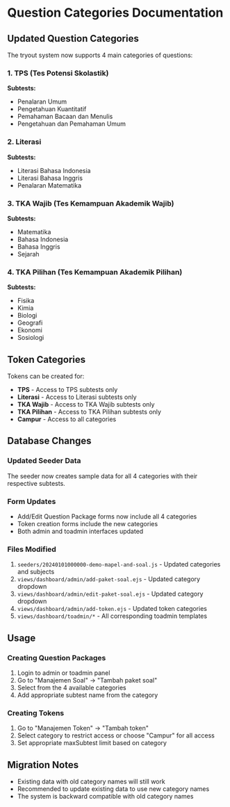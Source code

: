 # Question Categories Documentation

## Updated Question Categories

The tryout system now supports 4 main categories of questions:

### 1. **TPS (Tes Potensi Skolastik)**
**Subtests:**
- Penalaran Umum
- Pengetahuan Kuantitatif  
- Pemahaman Bacaan dan Menulis
- Pengetahuan dan Pemahaman Umum

### 2. **Literasi**
**Subtests:**
- Literasi Bahasa Indonesia
- Literasi Bahasa Inggris
- Penalaran Matematika

### 3. **TKA Wajib (Tes Kemampuan Akademik Wajib)**
**Subtests:**
- Matematika
- Bahasa Indonesia
- Bahasa Inggris
- Sejarah

### 4. **TKA Pilihan (Tes Kemampuan Akademik Pilihan)**
**Subtests:**
- Fisika
- Kimia
- Biologi
- Geografi
- Ekonomi
- Sosiologi

## Token Categories

Tokens can be created for:
- **TPS** - Access to TPS subtests only
- **Literasi** - Access to Literasi subtests only  
- **TKA Wajib** - Access to TKA Wajib subtests only
- **TKA Pilihan** - Access to TKA Pilihan subtests only
- **Campur** - Access to all categories

## Database Changes

### Updated Seeder Data
The seeder now creates sample data for all 4 categories with their respective subtests.

### Form Updates
- Add/Edit Question Package forms now include all 4 categories
- Token creation forms include the new categories
- Both admin and toadmin interfaces updated

### Files Modified
1. `seeders/20240101000000-demo-mapel-and-soal.js` - Updated categories and subjects
2. `views/dashboard/admin/add-paket-soal.ejs` - Updated category dropdown
3. `views/dashboard/admin/edit-paket-soal.ejs` - Updated category dropdown
4. `views/dashboard/admin/add-token.ejs` - Updated token categories
5. `views/dashboard/toadmin/*` - All corresponding toadmin templates

## Usage

### Creating Question Packages
1. Login to admin or toadmin panel
2. Go to "Manajemen Soal" → "Tambah paket soal"
3. Select from the 4 available categories
4. Add appropriate subtest name from the category

### Creating Tokens
1. Go to "Manajemen Token" → "Tambah token"
2. Select category to restrict access or choose "Campur" for all access
3. Set appropriate maxSubtest limit based on category

## Migration Notes

- Existing data with old category names will still work
- Recommended to update existing data to use new category names
- The system is backward compatible with old category names